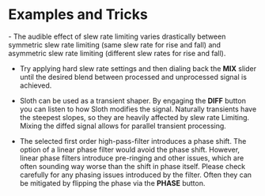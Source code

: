# Examples and Tricks

<div class="block bg-dark-1">
- The audible effect of slew rate limiting varies drastically between symmetric slew rate limiting (same slew rate for
  rise and fall) and asymmetric slew rate limiting (different slew rates for rise and fall).

- Try applying hard slew rate settings and then dialing back the **MIX** slider until
  the desired blend between processed and unprocessed signal is achieved.

- Sloth can be used as a transient shaper. By engaging the **DIFF** button you can listen to how
  Sloth modifies the signal. Naturally transients have the steepest slopes, so they are heavily affected by slew
  rate Limiting. Mixing the diffed signal allows for parallel transient processing.
  
- The selected first order high-pass-filter introduces a phase shift.
  The option of a linear phase filter would avoid the phase shift.
  However, linear phase filters introduce pre-ringing and other issues, which are often sounding way worse than the
  shift in phase itself.
  Please check carefully for any phasing issues introduced by the filter.
  Often they can be mitigated by flipping the phase via the **PHASE** button.
</div>

<div class="pb"></div>

